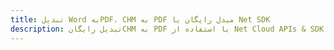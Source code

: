 ---title: تبدیل Word بهPDF، CHM به PDF مبدل رایگان یا Net SDKdescription: تبدیل رایگانCHM به PDF با استفاده از Net Cloud APIs & SDK. همچنین اسناد Microsoft Word و OpenOffice را در Cloud ایجاد، ویرایش و رندر کنید.---